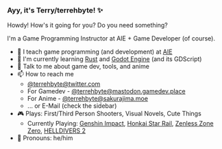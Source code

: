 ### Ayy, it's Terry/terrehbyte! ✨

Howdy! How's it going for you? Do you need something?

I'm a Game Programming Instructor at AIE + Game Developer (of course).

- 🔨 I teach game programming (and development) at [AIE](https://seattle.aie.edu)
- 🌱 I'm currently learning [Rust](https://www.rust-lang.org/) and [Godot Engine](https://godotengine.org/) (and its GDScript)
- 💬 Talk to me about game dev, tools, and anime
- 📫 How to reach me
    - [@terrehbyte@twitter.com](https://twitter.com/terrehbyte)
    - For Gamedev - [@terrehbyte@mastodon.gamedev.place](https://mastodon.gamedev.place/@terrehbyte)
    - For Anime - [@terrehbyte@sakurajima.moe](https://sakurajima.moe/@terrehbyte)
    - ... or E-Mail (check the sidebar)
- 🎮 Plays: First/Third Person Shooters, Visual Novels, Cute Things
    - Currently Playing: [Genshin Impact](https://genshin.hoyoverse.com/), [Honkai Star Rail](https://hsr.hoyoverse.com/), [Zenless Zone Zero](https://zenless.hoyoverse.com/), [HELLDIVERS 2](https://store.steampowered.com/app/553850/HELLDIVERS_2/)
- 💖 Pronouns: he/him
